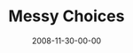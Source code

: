 ---
layout: message
category: message
series: "We Wish You A Messy Christmas"
title: "Messy Choices"
date: 2008-11-30-00-00
message_id: 536
audio: "http://s3.amazonaws.com/crossroads-media/messages/audio/MessyXmas1.mp3"
audio-duration: "35:59"
description: "When Jesus enters the world, everyone around him has to change their lives to accommodate. In this talk, Chuck Mingo discusses Joseph and how he had to make changes to accommodate Jesus' arrival."
video: "http://s3.amazonaws.com/crossroads-media/messages/video/MessyXmas1.mp4"
video-duration: "30:38"
video-image: "http://s3.amazonaws.com/crossroads-media/images/MessyXmas1-still.jpg"
program: "http://s3.amazonaws.com/crossroads-media/documents/1129_30Program.pdf"
notes-description: ""
notes: "http://s3.amazonaws.com/crossroads-media/documents/SN_11_29-30_08.pdf"
notes-title: "Messy Choices (Study Notes)"
explicit: false
---